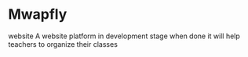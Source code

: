 # Mwapfly
website
A website platform in development stage when done it will help teachers to organize their classes
